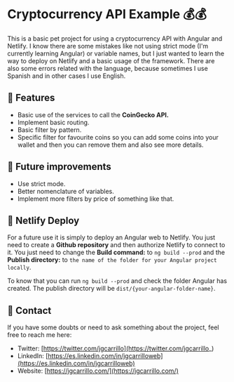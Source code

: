 # Cryptocurrency API Example 💰💰

This is a basic pet project for using a cryptocurrency API with Angular and Netlify. I know there are some mistakes like not using strict mode (I'm currently learning Angular) or variable names, but I just wanted to learn the way to deploy on Netlify and a basic usage of the framework. There are also some errors related with the language, because sometimes I use Spanish and in other cases I use English.

## 🎨 Features

- Basic use of the services to call the **CoinGecko API.**
- Implement basic routing.
- Basic filter by pattern.
- Specific filter for favourite coins so you can add some coins into your wallet and then you can remove them and also see more details.

## 🔨 Future improvements

- Use strict mode.
- Better nomenclature of variables.
- Implement more filters by price of something like that.

## 🚀 Netlify Deploy

For a future use it is simply to deploy an Angular web to Netlify. You just need to create a **Github repository** and then authorize Netlify to connect to it. You just need to change the **Build command:** to `ng build --prod` and the **Publish directory:** to `the name of the folder for your Angular project locally`.

To know that you can run `ng build --prod` and check the folder Angular has created. The publish directory will be `dist/{your-angular-folder-name}`.

## 💛 Contact

If you have some doubts or need to ask something about the project, feel free to reach me here:

- Twitter: [https://twitter.com/jgcarrillo](https://twitter.com/jgcarrillo_)
- LinkedIn: [https://es.linkedin.com/in/jgcarrilloweb](https://es.linkedin.com/in/jgcarrilloweb)
- Website: [https://jgcarrillo.com/](https://jgcarrillo.com/)
